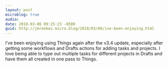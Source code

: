 ```yaml
---
layout: post
microblog: true
audio: 
date: 2018-03-06 09:25:23 -0500
guid: http://jmreekes.micro.blog/2018/03/06/ive-been-enjoying.html
---
```

I’ve been enjoying using Things again after the v3.4 update, especially after getting some workflows and Drafts actions for adding tasks and projects. I love being able to type out multiple tasks for different projects in Drafts and have them all created in one pass to Things.
